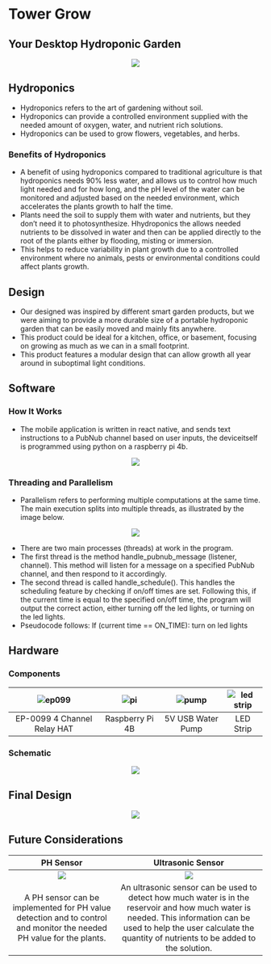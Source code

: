# Tower Grow
## Your Desktop Hydroponic Garden
<p align="center">
<img src="https://github.com/matthewalunni/tower_grow/blob/master/images/splash.png?raw=true"/>
</p>

## Hydroponics
- Hydroponics refers to the art of gardening without soil. 
- Hydroponics can provide a controlled environment supplied with the needed amount of oxygen, water, and nutrient rich solutions.
- Hydroponics can be used to grow flowers, vegetables, and herbs. 

### Benefits of Hydroponics
- A benefit of using hydroponics compared to traditional agriculture is that hydroponics needs 90% less water, and allows us to control how much light needed and for how long, and the pH level of the water can be monitored and adjusted based on the needed environment, which accelerates the plants growth to half the time.
- Plants need the soil to supply them with water and nutrients, but they don’t need it to photosynthesize. Hhydroponics the allows needed nutrients to be dissolved in water and then can be applied directly to the root of the plants either by flooding, misting or immersion. 
- This helps to reduce variability in plant growth due to a controlled environment where no animals, pests or environmental conditions could affect plants growth.

## Design
- Our designed was inspired by different smart garden products, but we were aiming to provide a more durable size of a portable hydroponic garden that can be easily moved and mainly fits anywhere.
- This product could be ideal for a kitchen, office, or basement, focusing on growing as much as we can in a small footprint.
- This product features a modular design that can allow growth all year around in suboptimal light conditions.

## Software
### How It Works
- The mobile application is written in react native, and sends text instructions to a PubNub channel based on user inputs, the deviceitself is programmed using python on a raspberry pi 4b. 
<p align="center">
 <img src="https://github.com/matthewalunni/tower_grow/blob/master/images/mockups.png?raw=true"/>
</p>

### Threading and Parallelism
- Parallelism refers to performing multiple computations at the same time. The main execution splits into multiple threads, as illustrated by the image below.

<p align="center">
 <img src="https://github.com/matthewalunni/tower_grow/blob/master/images/threading.png?raw=true"/>
</p>

- There are two main processes (threads) at work in the program. 
- The first thread is the method handle_pubnub_message (listener, channel). This method will listen for a message on a specified PubNub channel, and then respond to it accordingly.
- The second thread is called handle_schedule(). This handles the scheduling feature by checking if on/off times are set. Following this, if the current time is equal to the specified on/off time, the program will output the correct action, either turning off the led lights, or turning on the led lights.
- Pseudocode follows: If (current time == ON_TIME): turn on led lights

## Hardware
### Components
![ep099](https://github.com/matthewalunni/tower_grow/blob/master/images/ep099.png?raw=true) | ![pi](https://github.com/matthewalunni/tower_grow/blob/master/images/raspberrypi.png?raw=true) | ![pump](https://github.com/matthewalunni/tower_grow/blob/master/images/waterpump.png?raw=true) | ![led strip](https://github.com/matthewalunni/tower_grow/blob/master/images/ledstrip.png?raw=true) |
:---: | :---: | :---: | :---: |
EP-0099 4 Channel Relay HAT | Raspberry Pi 4B | 5V USB Water Pump | LED Strip |

### Schematic 
<p align="center">
 <img src="https://github.com/matthewalunni/tower_grow/blob/master/images/schematic.png?raw=true)"/>
</p>

## Final Design
<p align="center">
 <img src="https://github.com/matthewalunni/tower_grow/blob/master/images/finaldesign.png?raw=true"/>
</p>

## Future Considerations
PH Sensor | Ultrasonic Sensor |
:---: | :---: | 
<img src="https://github.com/matthewalunni/tower_grow/blob/master/images/phsensor.png?raw=true"/> | <img src="https://github.com/matthewalunni/tower_grow/blob/master/images/ultrasonic.png?raw=true"/>|
A PH sensor can be implemented for PH value detection and to control and monitor the needed PH value for the plants. | An ultrasonic sensor can be used to detect how much water is in the reservoir and how much water is needed. This information can be used to help the user calculate the quantity of nutrients to be added to the solution.

 
